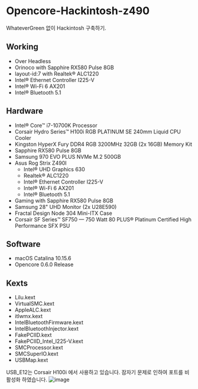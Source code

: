 # Opencore-Hackintosh-z490

WhateverGreen 없이 Hackintosh 구축하기.

## Working
* Over Headless
* Orinoco with Sapphire RX580 Pulse 8GB
* layout-id:7 with Realtek® ALC1220
* Intel® Ethernet Controller I225-V
* Intel® Wi-Fi 6 AX201
* Intel® Bluetooth 5.1

## Hardware
* Intel® Core™ i7-10700K Processor
* Corsair Hydro Series™ H100i RGB PLATINUM SE 240mm Liquid CPU Cooler
* Kingston HyperX Fury DDR4 RGB 3200MHz 32GB (2x 16GB) Memory Kit
* Sapphire RX580 Pulse 8GB
* Samsung 970 EVO PLUS NVMe M.2 500GB
* Asus Rog Strix Z490I
  * Intel® UHD Graphics 630
  * Realtek® ALC1220
  * Intel® Ethernet Controller I225-V
  * Intel® Wi-Fi 6 AX201
  * Intel® Bluetooth 5.1
* Gaming with Sapphire RX580 Pulse 8GB
* Samsung 28" UHD Monitor (2x U28E590)
* Fractal Design Node 304 Mini-ITX Case
* Corsair SF Series™ SF750 — 750 Watt 80 PLUS® Platinum Certified High Performance SFX PSU

## Software
* macOS Catalina 10.15.6
* Opencore 0.6.0 Release

## Kexts
* Lilu.kext
* VirtualSMC.kext
* AppleALC.kext
* itlwmx.kext
* IntelBluetoothFirmware.kext
* IntelBluetoothInjector.kext
* FakePCIID.kext
* FakePCIID_Intel_I225-V.kext
* SMCProcessor.kext
* SMCSuperIO.kext
* USBMap.kext

USB_E12는 Corsair H100i 에서 사용하고 있습니다. 잠자기 문제로 인하여 포트를 비활성화 하였습니다.
![image](https://user-images.githubusercontent.com/67822525/89546703-feb1ac80-d858-11ea-9fb2-c0cdae78a5f3.png)
